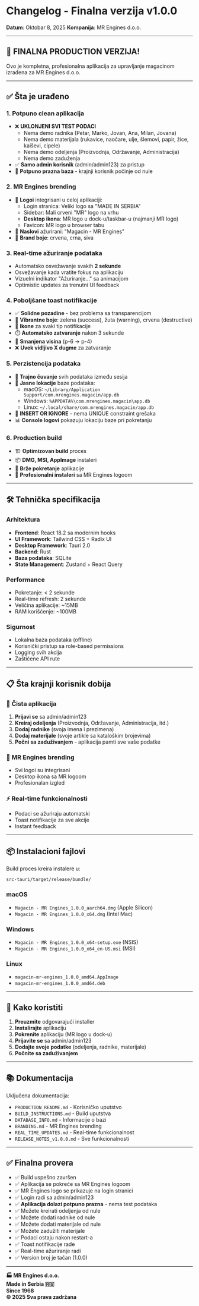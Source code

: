 # Changelog - Finalna verzija v1.0.0

**Datum**: Oktobar 8, 2025
**Kompanija**: MR Engines d.o.o.

---

## 🎉 FINALNA PRODUCTION VERZIJA!

Ovo je kompletna, profesionalna aplikacija za upravljanje magacinom izrađena za MR Engines d.o.o.

---

## ✅ Šta je urađeno

### 1. **Potpuno clean aplikacija**

- ❌ **UKLONJENI SVI TEST PODACI**
  - Nema demo radnika (Petar, Marko, Jovan, Ana, Milan, Jovana)
  - Nema demo materijala (rukavice, naočare, ulje, šlemovi, papir, žice, kaiševi, cipele)
  - Nema demo odeljenja (Proizvodnja, Održavanje, Administracija)
  - Nema demo zaduženja
- ✅ **Samo admin korisnik** (admin/admin123) za pristup
- 🎯 **Potpuno prazna baza** - krajnji korisnik počinje od nule

### 2. **MR Engines brending**

- 🏢 **Logoi** integrisani u celoj aplikaciji:
  - Login stranica: Veliki logo sa "MADE IN SERBIA"
  - Sidebar: Mali crveni "MR" logo na vrhu
  - **Desktop ikona**: MR logo u dock-u/taskbar-u (najmanji MR logo)
  - Favicon: MR logo u browser tabu
- 📝 **Naslovi** ažurirani: "Magacin - MR Engines"
- 🎨 **Brand boje**: crvena, crna, siva

### 3. **Real-time ažuriranje podataka**

- Automatsko osvežavanje svakih **2 sekunde**
- Osvežavanje kada vratite fokus na aplikaciju
- Vizuelni indikator "Ažuriranje..." sa animacijom
- Optimistic updates za trenutni UI feedback

### 4. **Poboljšane toast notifikacije**

- ✅ **Solidne pozadine** - bez problema sa transparencijom
- 🎨 **Vibrantne boje**: zelena (success), žuta (warning), crvena (destructive)
- 🔔 **Ikone** za svaki tip notifikacije
- ⏱️ **Automatsko zatvaranje** nakon 3 sekunde
- 📏 **Smanjena visina** (p-6 → p-4)
- ❌ **Uvek vidljivo X dugme** za zatvaranje

### 5. **Perzistencija podataka**

- 💾 **Trajno čuvanje** svih podataka između sesija
- 📁 **Jasne lokacije** baze podataka:
  - macOS: `~/Library/Application Support/com.mrengines.magacin/app.db`
  - Windows: `%APPDATA%\com.mrengines.magacin\app.db`
  - Linux: `~/.local/share/com.mrengines.magacin/app.db`
- 🔄 **INSERT OR IGNORE** - nema UNIQUE constraint grešaka
- 📊 **Console logovi** pokazuju lokaciju baze pri pokretanju

### 6. **Production build**

- 🏗️ **Optimizovan build** proces
- 📦 **DMG, MSI, AppImage** instaleri
- 🚀 **Brže pokretanje** aplikacije
- 📱 **Profesionalni instaleri** sa MR Engines logoom

---

## 🛠️ Tehnička specifikacija

### Arhitektura

- **Frontend**: React 18.2 sa modernim hooks
- **UI Framework**: Tailwind CSS + Radix UI
- **Desktop Framework**: Tauri 2.0
- **Backend**: Rust
- **Baza podataka**: SQLite
- **State Management**: Zustand + React Query

### Performance

- Pokretanje: < 2 sekunde
- Real-time refresh: 2 sekunde
- Veličina aplikacije: ~15MB
- RAM korišćenje: ~100MB

### Sigurnost

- Lokalna baza podataka (offline)
- Korisnički pristup sa role-based permissions
- Logging svih akcija
- Zaštićene API rute

---

## 📋 Šta krajnji korisnik dobija

### 🎯 **Čista aplikacija**

1. **Prijavi se** sa admin/admin123
2. **Kreiraj odeljenja** (Proizvodnja, Održavanje, Administracija, itd.)
3. **Dodaj radnike** (svoja imena i prezimena)
4. **Dodaj materijale** (svoje artikle sa kataloškim brojevima)
5. **Počni sa zaduživanjem** - aplikacija pamti sve vaše podatke

### 🏢 **MR Engines brending**

- Svi logoi su integrisani
- Desktop ikona sa MR logoom
- Profesionalan izgled

### ⚡ **Real-time funkcionalnosti**

- Podaci se ažuriraju automatski
- Toast notifikacije za sve akcije
- Instant feedback

---

## 📦 Instalacioni fajlovi

Build proces kreira instalere u:

```
src-tauri/target/release/bundle/
```

### **macOS**

- `Magacin - MR Engines_1.0.0_aarch64.dmg` (Apple Silicon)
- `Magacin - MR Engines_1.0.0_x64.dmg` (Intel Mac)

### **Windows**

- `Magacin - MR Engines_1.0.0_x64-setup.exe` (NSIS)
- `Magacin - MR Engines_1.0.0_x64_en-US.msi` (MSI)

### **Linux**

- `magacin-mr-engines_1.0.0_amd64.AppImage`
- `magacin-mr-engines_1.0.0_amd64.deb`

---

## 🎯 Kako koristiti

1. **Preuzmite** odgovarajući installer
2. **Instalirajte** aplikaciju
3. **Pokrenite** aplikaciju (MR logo u dock-u)
4. **Prijavite se** sa admin/admin123
5. **Dodajte svoje podatke** (odeljenja, radnike, materijale)
6. **Počnite sa zaduživanjem**

---

## 📚 Dokumentacija

Uključena dokumentacija:

- `PRODUCTION_README.md` - Korisničko uputstvo
- `BUILD_INSTRUCTIONS.md` - Build uputstva
- `DATABASE_INFO.md` - Informacije o bazi
- `BRANDING.md` - MR Engines brending
- `REAL_TIME_UPDATES.md` - Real-time funkcionalnost
- `RELEASE_NOTES_v1.0.0.md` - Sve funkcionalnosti

---

## ✅ Finalna provera

- ✅ Build uspešno završen
- ✅ Aplikacija se pokreće sa MR Engines logoom
- ✅ MR Engines logo se prikazuje na login stranici
- ✅ Login radi sa admin/admin123
- ✅ **Aplikacija dolazi potpuno prazna** - nema test podataka
- ✅ Možete kreirati odeljenja od nule
- ✅ Možete dodati radnike od nule
- ✅ Možete dodati materijale od nule
- ✅ Možete zadužiti materijale
- ✅ Podaci ostaju nakon restart-a
- ✅ Toast notifikacije rade
- ✅ Real-time ažuriranje radi
- ✅ Version broj je tačan (1.0.0)

---

**🏭 MR Engines d.o.o.**  
**Made in Serbia 🇷🇸**  
**Since 1968**  
**© 2025 Sva prava zadržana**
